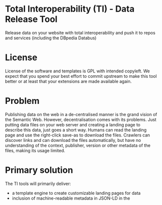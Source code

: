 # Total Interoperability (TI) - Data Release Tool
Release data on your website with total interoperability and push it to repos and services (including the DBpedia Databus)

# License
License of the software and templates is GPL with intended copyleft. We expect that you spend your best effort to commit upstream to make this tool better or at least that your extensions are made available again. 

# Problem
Publishing data on the web in a de-centralised manner is the grand vision of the Semantic Web. However, decentralisation comes with its problems. Just putting data files on your web server and creating a landing page to describe this data, just goes a short way. Humans can read the landing page and use the right-click save-as to download the files. Crawlers can discover links and can download the files automatically, but have no understanding of the context, publisher, version or other metadata of the files, making its usage limited. 

# Primary solution
The TI tools will primarily deliver:

* a template engine to create customizable landing pages for data
* inclusion of machine-readable metadata in JSON-LD in the <meta><script> part of the landing page to allow automatic processing of discovery, download and machine understanding
* notification of data releases to the DBpedia Databus 
* the initial format for data publication is RDF

# Total Interoperability
The tool is supposed to provide *Total Interoperability*, whenever data is published. If the tool is not providing the necessary interoperability for your use case, it is your own responsibility to at least file a feature request in the issue tracker or ideally implement additional formats, features, validity checks and templates. We keep a list of potential add-ons and formats below. 

# Instructions 
*Plan for now*

HTML and Metdata
* provide metadata in JSON-LD using schema.org vocab
* use velocity templates to generate HTML
* implement something to track versioning

Data
* Parse and validate triples and provide an errorlog
* produce checksums
* produce additional formats, e.g. one-line turtle as .bz2
* sign with WebID





# Add-ons and formats
For future reference

## List of versioning approaches

## List of notifications 
* https://www.openarchives.org/rs/toc
* https://www.openarchives.org/rs/notification/1.0.1/notification
* http://aksw.org/Projects/SemanticPingback.html
* https://en.wikipedia.org/wiki/WebSub
* (not working) https://www.programmableweb.com/api/ping-semantic-web

## List of repos for upload of metadata
* https://www.sciencebase.gov/catalog/ 
* DataHub ?
* LingHub ?
* LOD Cloud ? 





